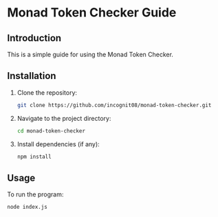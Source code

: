 # Monad Token Checker Guide

## Introduction
This is a simple guide for using the Monad Token Checker.

## Installation
1. Clone the repository:
    ```bash
    git clone https://github.com/incognit08/monad-token-checker.git
    ```
2. Navigate to the project directory:
    ```bash
    cd monad-token-checker
    ```
3. Install dependencies (if any):
    ```bash
    npm install
    ```

## Usage
To run the program:
```bash
node index.js
